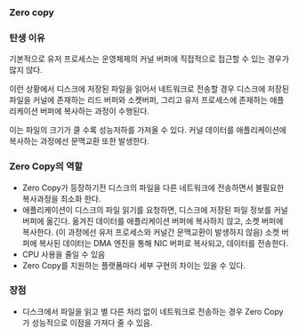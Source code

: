 ### Zero copy
### 탄생 이유

기본적으로 유저 프로세스는 운영체제의 커널 버퍼에 직접적으로 접근할 수 있는 경우가 많지 않다.

이런 상황에서 디스크에 저장된 파일을 읽어서 네트워크로 전송할 경우 디스크에 저장된 파일을 커널에 존재하는 리드 버퍼와 소켓버퍼, 그리고 유저 프로세스에 존재하는 애플리케이션 버퍼에 복사하는 과정이 수행된다.

이는 파일의 크기가 클 수록 성능저하를 가져올 수 있다. 커널 데이터를 애플리케이션에 복사하는 과정에선 문맥교환 또한 발생한다.

### Zero Copy의 역할

- Zero Copy가 등장하기전 디스크의 파일을 다른 네트워크에 전송하면서 불필요한 복사과정을 최소화 한다.
- 애플리케이션이 디스크의 파일 읽기를 요청하면, 디스크에 저장된 파일 정보를 커널 버퍼에 옮긴다. 옮겨진 데이터를 애플리케이션 버퍼에 복사하지 않고, 소켓 버퍼에 복사한다. (이 과정에선 유저 프로세스와 커널간 문맥교환이 발생하지 않음) 소켓 버퍼에 복사된 데이터는 DMA 엔진을 통해 NIC 버퍼로 복사되고, 데이터를 전송한다.
- CPU 사용을 줄일 수 있음
- Zero Copy를 지원하는 플랫폼마다 세부 구현의 차이는 있을 수 있다.

### 장점

- 디스크에서 파일을 읽고 별 다른 처리 없이 네트워크로 전송하는 경우 Zero Copy가 성능적으로 이점을 가져다 줄 수 있음.

